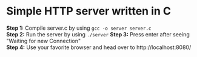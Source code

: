 # Simple HTTP server written in C
**Step 1:** Compile server.c by using ```gcc -o server server.c```  
**Step 2:** Run the server by using ```./server```
**Step 3:** Press enter after seeing "Waiting for new Connection"  
**Step 4:** Use your favorite browser and head over to http://localhost:8080/
